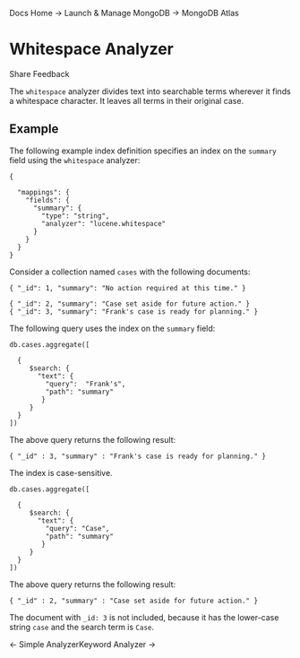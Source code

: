 Docs Home → Launch & Manage MongoDB → MongoDB Atlas

# Whitespace Analyzer

Share Feedback

The `whitespace` analyzer divides text into searchable terms wherever it finds
a whitespace character. It leaves all terms in their original case.

## Example

The following example index definition specifies an index on the `summary`
field using the `whitespace` analyzer:

    
    
    {  
      
      "mappings": {  
        "fields": {  
          "summary": {  
            "type": "string",  
            "analyzer": "lucene.whitespace"  
          }  
        }  
      }  
    }  
  
Consider a collection named `cases` with the following documents:

    
    
    { "_id": 1, "summary": "No action required at this time." }  
      
    { "_id": 2, "summary": "Case set aside for future action." }  
    { "_id": 3, "summary": "Frank's case is ready for planning." }  
  
The following query uses the index on the `summary` field:

    
    
    db.cases.aggregate([  
      
      {  
         $search: {  
           "text": {  
             "query":  "Frank's",  
             "path": "summary"  
            }  
         }  
      }  
    ])  
  
The above query returns the following result:

    
    
    { "_id" : 3, "summary" : "Frank's case is ready for planning." }  
      
  
The index is case-sensitive.

    
    
    db.cases.aggregate([  
      
      {  
         $search: {  
           "text": {  
             "query": "Case",  
             "path": "summary"  
            }  
         }  
      }  
    ])  
  
The above query returns the following result:

    
    
    { "_id" : 2, "summary" : "Case set aside for future action." }  
      
  
The document with `_id: 3` is not included, because it has the lower-case
string `case` and the search term is `Case`.

← Simple AnalyzerKeyword Analyzer →

